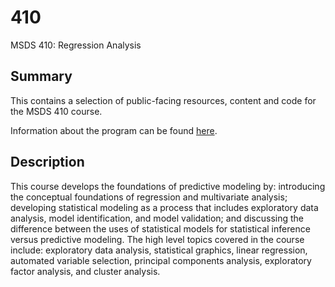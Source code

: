 # 410

MSDS 410: Regression Analysis

## Summary

This contains a selection of public-facing resources, content and code for the MSDS 410 course.

Information about the program can be found [here](https://sps.northwestern.edu/masters/data-science/program-courses.php?course_id=4766).

## Description

This course develops the foundations of predictive modeling by: introducing the conceptual foundations of regression and multivariate analysis; developing statistical modeling as a process that includes exploratory data analysis, model identification, and model validation; and discussing the difference between the uses of statistical models for statistical inference versus predictive modeling. The high level topics covered in the course include: exploratory data analysis, statistical graphics, linear regression, automated variable selection, principal components analysis, exploratory factor analysis, and cluster analysis.
